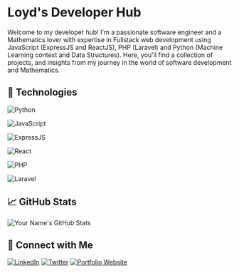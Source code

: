 # Loyd's Developer Hub

Welcome to my developer hub! I'm a passionate software engineer and a Mathematics lover with expertise in Fullstack web development using JavaScript (ExpressJS and ReactJS), PHP (Laravel) and Python (Machine Learning context and Data Structures). Here, you'll find a collection of projects, and insights from my journey in the world of software development and Mathematics.


## 🔧 Technologies

![Python](https://img.shields.io/badge/-Python-3776AB?style=flat-square&logo=python&logoColor=white)

![JavaScript](https://img.shields.io/badge/-JavaScript-F7DF1E?style=flat-square&logo=javascript&logoColor=black)

![ExpressJS](https://img.shields.io/badge/-ExpressJS-000000?style=flat-square&logo=express&logoColor=white)

![React](https://img.shields.io/badge/-React-61DAFB?style=flat-square&logo=react&logoColor=black)

![PHP](https://img.shields.io/badge/-PHP-777BB4?style=flat-square&logo=php&logoColor=white)

![Laravel](https://img.shields.io/badge/-Laravel-FF2D20?style=flat-square&logo=laravel&logoColor=white)

## 📈 GitHub Stats

![Your Name's GitHub Stats](https://github-readme-stats.vercel.app/api?username=LoydNgei&show_icons=true&theme=dark)

## 🔗 Connect with Me

[![LinkedIn](linkedin.png)](https://www.linkedin.com/in/loyd-ngei-151736231)
[![Twitter](twitter.png)](https://twitter.com/NgeiLoyd)
[![Portfolio Website](website.png)](https://loydngei.vercel.app/)
